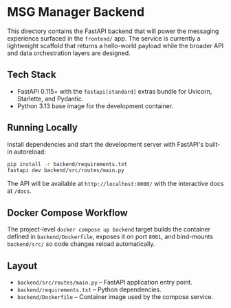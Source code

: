 # MSG Manager Backend

This directory contains the FastAPI backend that will power the messaging experience surfaced in the `frontend/` app. The service is currently a lightweight scaffold that returns a hello-world payload while the broader API and data orchestration layers are designed.

## Tech Stack
- FastAPI 0.115+ with the `fastapi[standard]` extras bundle for Uvicorn, Starlette, and Pydantic.
- Python 3.13 base image for the development container.

## Running Locally
Install dependencies and start the development server with FastAPI's built-in autoreload:

```bash
pip install -r backend/requirements.txt
fastapi dev backend/src/routes/main.py
```

The API will be available at `http://localhost:8000/` with the interactive docs at `/docs`.

## Docker Compose Workflow
The project-level `docker compose up backend` target builds the container defined in `backend/Dockerfile`, exposes it on port `8001`, and bind-mounts `backend/src/` so code changes reload automatically.

## Layout
- `backend/src/routes/main.py` – FastAPI application entry point.
- `backend/requirements.txt` – Python dependencies.
- `backend/Dockerfile` – Container image used by the compose service.
